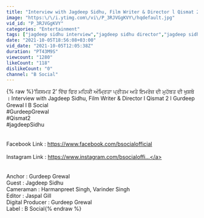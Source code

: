 ```yaml
---
title: "Interview with Jagdeep Sidhu, Film Writer & Director l Qismat 2 l Gurdeep Grewal l B Social"
image: "https:\/\/i.ytimg.com\/vi\/P_3RJVGgKVY\/hqdefault.jpg"
vid_id: "P_3RJVGgKVY"
categories: "Entertainment"
tags: ["jagdeep sidhu interview","jagdeep sidhu director","jagdeep sidhu movies"]
date: "2021-10-05T18:56:08+03:00"
vid_date: "2021-10-05T12:05:38Z"
duration: "PT43M9S"
viewcount: "1280"
likeCount: "118"
dislikeCount: "0"
channel: "B Social"
---
```

{% raw %}‘ਕਿਸਮਤ 2’ ਵਿੱਚ  ਫਿਰ ਮਹਿਕੀ ਅੰਮ੍ਰਿਤਾ ਪ੍ਰੀਤਮ ਅਤੇ ਇਮਰੋਜ਼ ਦੀ ਮੁਹੱਬਤ ਦੀ ਖੁਸ਼ਬੋ । Interview with Jagdeep Sidhu, Film Writer &amp; Director l Qismat 2 l Gurdeep Grewal l B Social<br />#GurdeepGrewal<br />#Qismat2<br />#jagdeepSidhu<br /><br /><br />Facebook Link : <a rel="nofollow" target="blank" href="https://www.facebook.com/bsocialofficial">https://www.facebook.com/bsocialofficial</a><br /><br />Instagram Link : <a rel="nofollow" target="blank" href="https://www.instagram.com/bsocialoffi...">https://www.instagram.com/bsocialoffi...</a><br /><br /><br />Anchor : Gurdeep Grewal<br />Guest : Jagdeep Sidhu<br />Cameraman : Harmanpreet Singh, Varinder Singh<br />Editor : Jaspal Gill<br />Digital Producer : Gurdeep Grewal<br />Label : B Social{% endraw %}
